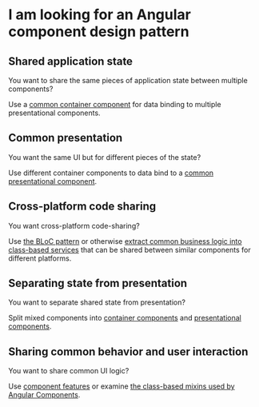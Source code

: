 # I am looking for an Angular component design pattern

## Shared application state
You want to share the same pieces of application state between multiple
components?

Use a [common container component](../design-patterns/common-container-component.md)
for data binding to multiple presentational components.

## Common presentation
You want the same UI but for different pieces of the state?

Use different container components to data bind to a
[common presentational component](../design-patterns/common-presentational-component.md).

## Cross-platform code sharing
You want cross-platform code-sharing?

Use [the BLoC pattern](../design-patterns/the-bloc-pattern.md) or otherwise
[extract common business logic into class-based services](../design-patterns/extract-common-business-logic-into-class-based-services.md)
that can be shared between similar components for different platforms.

## Separating state from presentation
You want to separate shared state from presentation?

Split mixed components into [container components](../design-patterns/container-components.md)
and [presentational components](../design-patterns/presentational-components.md).

## Sharing common behavior and user interaction
You want to share common UI logic?

Use [component features](../fundamentals/component-features.md) or examine
[the class-based mixins used by Angular Components](../frameworks-and-libraries/angular-components-mixins.md).
